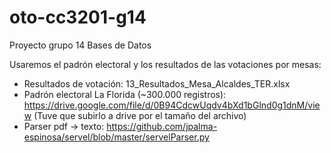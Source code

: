 # oto-cc3201-g14
Proyecto grupo 14 Bases de Datos

Usaremos el padrón electoral y los resultados de las votaciones por mesas:
- Resultados de votación: 13_Resultados_Mesa_Alcaldes_TER.xlsx
- Padrón electoral La Florida (~300.000 registros):
	https://drive.google.com/file/d/0B94CdcwUqdv4bXd1bGlnd0g1dnM/view
	(Tuve que subirlo a drive por el tamaño del archivo)
- Parser pdf -> texto:
	https://github.com/jpalma-espinosa/servel/blob/master/servelParser.py

